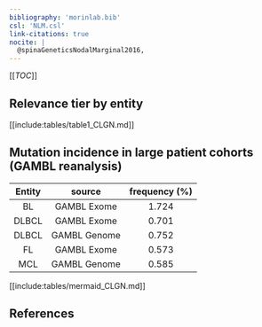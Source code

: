 ```yaml
---
bibliography: 'morinlab.bib'
csl: 'NLM.csl'
link-citations: true
nocite: |
  @spinaGeneticsNodalMarginal2016, 
---
```


[[_TOC_]]




## Relevance tier by entity

[[include:tables/table1_CLGN.md]]


## Mutation incidence in large patient cohorts (GAMBL reanalysis)

|Entity|source |frequency (%)|
|:------:|:----:|:----:|
|BL|GAMBL Exome |1.724 |
|DLBCL|GAMBL Exome |0.701 |
|DLBCL|GAMBL Genome |0.752 |
|FL|GAMBL Exome |0.573 |
|MCL|GAMBL Genome |0.585 |


[[include:tables/mermaid_CLGN.md]]

## References



